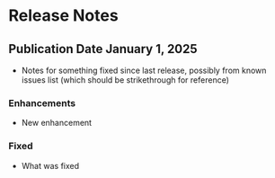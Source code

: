 # Release Notes

## Publication Date January 1, 2025

- Notes for something fixed since last release, possibly from known issues list (which should be strikethrough for reference)

### Enhancements

- New enhancement

### Fixed

- What was fixed
